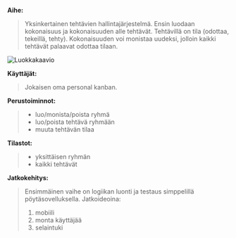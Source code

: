 **Aihe:**
>Yksinkertainen tehtävien hallintajärjestelmä. Ensin luodaan kokonaisuus ja kokonaisuuden alle tehtävät. Tehtävillä on tila (odottaa, tekeillä, tehty). Kokonaisuuden voi monistaa uudeksi, jolloin kaikki tehtävät palaavat odottaa tilaan. 

![Luokkakaavio](https://yuml.me/c34372f4)

**Käyttäjät:**
>Jokaisen oma personal kanban. 

**Perustoiminnot:**
>- luo/monista/poista ryhmä
>- luo/poista tehtävä ryhmään
>- muuta tehtävän tilaa

**Tilastot:**
>- yksittäisen ryhmän
>- kaikki tehtävät

**Jatkokehitys:**
>Ensimmäinen vaihe on logiikan luonti ja testaus simppelillä pöytäsovelluksella. Jatkoideoina:  
>1. mobiili
>2. monta käyttäjää 
>3. selaintuki
